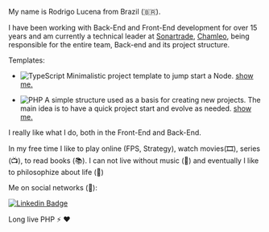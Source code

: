 My name is Rodrigo Lucena from Brazil (🇧🇷). 

I have been working with Back-End and Front-End development for over 15 years and am currently a technical leader at [Sonartrade](https://play.google.com/store/search?q=sonartrade&c=apps&hl=pt_BR&gl=US), [Chamleo](https://play.google.com/store/apps/details?id=com.chamleo.ch&hl=pt_BR&gl=US), being responsible for the entire team, Back-end and its project structure.

Templates:

- ![TypeScript](https://img.shields.io/badge/-TypeScript-3178C6?logo=typescript&logoColor=white) Minimalistic project template to jump start a Node. [show me.](https://github.com/rslucena/Template-Typescript)

- ![PHP](https://img.shields.io/badge/-PHP-3178C6?logo=php&logoColor=white) A simple structure used as a basis for creating new projects. The main idea is to have a quick project start and evolve as needed. [show me.](https://github.com/rslucena/Docker-Template-PHP)

I really like what I do, both in the Front-End and Back-End.

In my free time I like to play online (FPS, Strategy), watch movies(🎞️),  series (📺), to read books (📚). I can not live without music (🎵) and eventually I like to philosophize about life (🤯) 


Me on social networks (🔗):

[![Linkedin Badge](https://img.shields.io/badge/-LinkedIn-blue?style=flat-square&logo=Linkedin&logoColor=white&link=https://www.linkedin.com/in/rodrigolucena)](https://www.linkedin.com/in/rodrigolucena)

Long live PHP ⚡ ❤️
